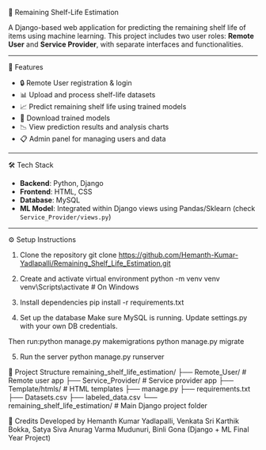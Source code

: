 🧪 Remaining Shelf-Life Estimation

A Django-based web application for predicting the remaining shelf life of items using machine learning. This project includes two user roles: **Remote User** and **Service Provider**, with separate interfaces and functionalities.

---

🚀 Features

- 🔒 Remote User registration & login
- 📊 Upload and process shelf-life datasets
- 📈 Predict remaining shelf life using trained models
- 📂 Download trained models
- 📉 View prediction results and analysis charts
- 📋 Admin panel for managing users and data

---

 🛠️ Tech Stack

- **Backend**: Python, Django
- **Frontend**: HTML, CSS
- **Database**: MySQL
- **ML Model**: Integrated within Django views using Pandas/Sklearn (check `Service_Provider/views.py`)

---

⚙️ Setup Instructions

1. Clone the repository
git clone https://github.com/Hemanth-Kumar-Yadlapalli/Remaining_Shelf_Life_Estimation.git
 
2. Create and activate virtual environment
python -m venv venv
venv\Scripts\activate  # On Windows

3. Install dependencies
pip install -r requirements.txt

4. Set up the database
Make sure MySQL is running. Update settings.py with your own DB credentials.

Then run:python manage.py makemigrations
python manage.py migrate

5. Run the server
python manage.py runserver

📁 Project Structure
remaining_shelf_life_estimation/
├── Remote_User/           # Remote user app
├── Service_Provider/      # Service provider app
├── Template/htmls/        # HTML templates
├── manage.py
├── requirements.txt
├── Datasets.csv
├── labeled_data.csv
└── remaining_shelf_life_estimation/  # Main Django project folder

🙌 Credits
Developed by Hemanth Kumar Yadlapalli, Venkata Sri Karthik Bokka, Satya Siva Anurag Varma Mudunuri, Binli Gona
(Django + ML Final Year Project)

